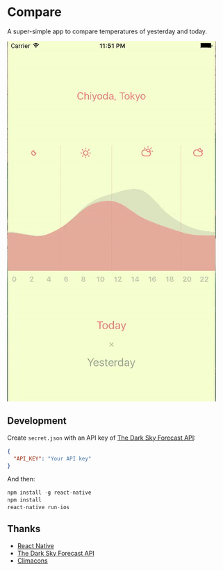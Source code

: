 # Compare

A super-simple app to compare temperatures of yesterday and today.

![Screenshot](/assets/animation.gif)

## Development

Create `secret.json` with an API key of [The Dark Sky Forecast API](https://developer.forecast.io://developer.forecast.io/):

```json
{
  "API_KEY": "Your API key"
}
```

And then:

```js
npm install -g react-native
npm install
react-native run-ios
```

## Thanks

- [React Native](https://facebook.github.io/react-native/)
- [The Dark Sky Forecast API](https://developer.forecast.io/)
- [Climacons](http://adamwhitcroft.com/climacons/)
